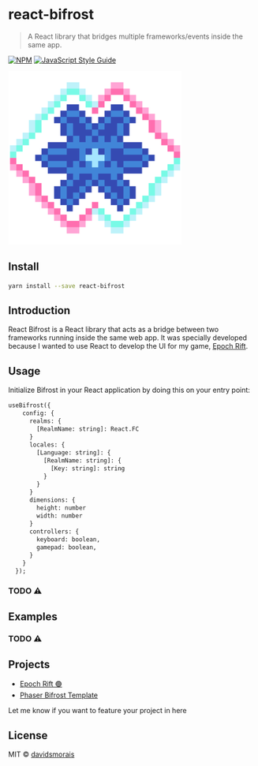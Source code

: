 # react-bifrost

> A React library that bridges multiple frameworks/events inside the same app.

[![NPM](https://img.shields.io/npm/v/dm-react-bifrost.svg)](https://www.npmjs.com/package/dm-react-bifrost) [![JavaScript Style Guide](https://img.shields.io/badge/code_style-standard-brightgreen.svg)](https://standardjs.com)

![Logo](docs/logo.png)


## Install

```bash
yarn install --save react-bifrost
```

## Introduction
React Bifrost is a React library that acts as a bridge between two frameworks running inside the same web app. It was specially developed because I wanted to use React to develop the UI for my game, [Epoch Rift]( https.//epochrift.com/).

## Usage

Initialize Bifrost in your React application by doing this on your entry point:
```tsx
useBifrost({
    config: {
      realms: {
        [RealmName: string]: React.FC
      }
      locales: {
        [Language: string]: {
          [RealmName: string]: {
            [Key: string]: string
          }
        }
      }
      dimensions: {
        height: number
        width: number
      }
      controllers: {
        keyboard: boolean,
        gamepad: boolean,
      }
    }
  });
```
### TODO ⚠️
## Examples
### TODO ⚠️
## Projects

- [Epoch Rift 🟢](https://epochrift.com)
- [Phaser Bifrost Template](https://github.com/Dark-Magic-Studios/phaser-bifrost-vite-template-ts)

Let me know if you want to feature your project in here
## License

MIT © [davidsmorais](https://github.com/davidsmorais)
